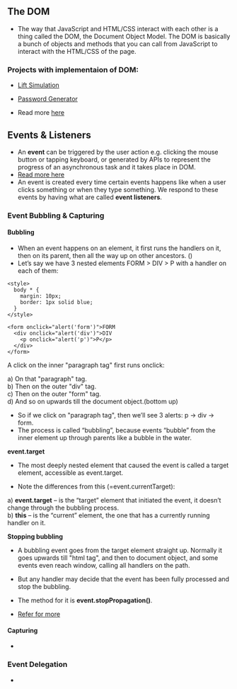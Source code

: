 ## The DOM

- The way that JavaScript and HTML/CSS interact with each other is a thing called the DOM, the Document Object Model. The DOM is basically a bunch of objects and methods that you can call from JavaScript to interact with the HTML/CSS of the page.

### Projects with implementaion of DOM:
- [Lift Simulation ](https://github.com/Anushka-shukla/Lift-Simulation)
- [Password Generator](https://github.com/Anushka-shukla/Random_Password_Generator)

- Read more [here](https://javascript.info/browser-environment)

## Events & Listeners

- An **event** can be triggered by the user action e.g. clicking the mouse button or tapping keyboard, or generated by APIs to represent the progress of an asynchronous task and it takes place in DOM.
- [Read more here](https://javascript.info/introduction-browser-events)
- An event is created every time certain events happens like when a user clicks something or when they type something. We respond to these events by having what are called **event listeners**.

### Event Bubbling & Capturing

#### Bubbling
-  When an event happens on an element, it first runs the handlers on it, then on its parent, then all the way up on other ancestors. ()
- Let’s say we have 3 nested elements FORM > DIV > P with a handler on each of them:

```
<style>
  body * {
    margin: 10px;
    border: 1px solid blue;
  }
</style>

<form onclick="alert('form')">FORM
  <div onclick="alert('div')">DIV
    <p onclick="alert('p')">P</p>
  </div>
</form>
```
A click on the inner "paragraph tag" first runs onclick:

a) On that "paragraph" tag. <br>
b) Then on the outer "div" tag. <br>
c) Then on the outer "form" tag. <br>
d) And so on upwards till the document object.(bottom up) <br>

- So if we click on "paragraph tag", then we’ll see 3 alerts: p → div → form.
- The process is called “bubbling”, because events “bubble” from the inner element up through parents like a bubble in the water.

**event.target**

- The most deeply nested element that caused the event is called a target element, accessible as event.target.

- Note the differences from this (=event.currentTarget):

a) **event.target** – is the “target” element that initiated the event, it doesn’t change through the bubbling process. <br>
b) **this** – is the “current” element, the one that has a currently running handler on it.

**Stopping bubbling**

- A bubbling event goes from the target element straight up. Normally it goes upwards till "html tag", and then to document object, and some events even reach window, calling all handlers on the path.

- But any handler may decide that the event has been fully processed and stop the bubbling.

- The method for it is **event.stopPropagation()**.

- [Refer for more](https://javascript.info/bubbling-and-capturing)

#### Capturing

- 

### Event Delegation
- 